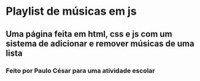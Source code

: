# Playlist de músicas em js

## Uma página feita em html, css e js com um sistema de adicionar e remover músicas de uma lista

### Feito por Paulo César para uma atividade escolar
